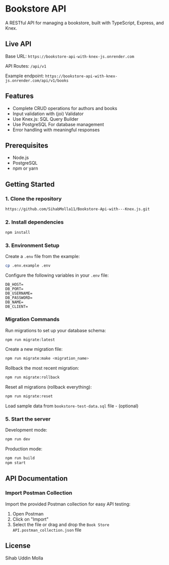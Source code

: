 # Bookstore API

A RESTful API for managing a bookstore, built with TypeScript, Express, and Knex.

## Live API

Base URL: `https://bookstore-api-with-knex-js.onrender.com`

API Routes: `/api/v1`

Example endpoint: `https://bookstore-api-with-knex-js.onrender.com/api/v1/books`

## Features

- Complete CRUD operations for authors and books
- Input validation with (joi) Validator
- Use Knex.js: SQL Query Builder
- Use PostgreSQL For database management
- Error handling with meaningful responses

## Prerequisites

- Node.js
- PostgreSQL
- npm or yarn

## Getting Started

### 1. Clone the repository

```bash
https://github.com/SihabMolla11/Bookstore-Api-with---Knex.js.git
```

### 2. Install dependencies

```bash
npm install
```

### 3. Environment Setup

Create a `.env` file from the example:

```bash
cp .env.example .env
```

Configure the following variables in your `.env` file:

```
DB_HOST=
DB_PORT=
DB_USERNAME=
DB_PASSWORD=
DB_NAME=
DB_CLIENT=
```

### Migration Commands

Run migrations to set up your database schema:

```bash
npm run migrate:latest
```

Create a new migration file:

```bash
npm run migrate:make <migration_name>
```

Rollback the most recent migration:

```bash
npm run migrate:rollback
```

Reset all migrations (rollback everything):

```bash
npm run migrate:reset
```

Load sample data from `bookstore-test-data.sql` file - (optional)

### 5. Start the server

Development mode:

```bash
npm run dev
```

Production mode:

```bash
npm run build
npm start
```

## API Documentation

### Import Postman Collection

Import the provided Postman collection for easy API testing:

1. Open Postman
2. Click on "Import"
3. Select the file or drag and drop the `Book Store API.postman_collection.json` file

## License

Sihab Uddin Molla
